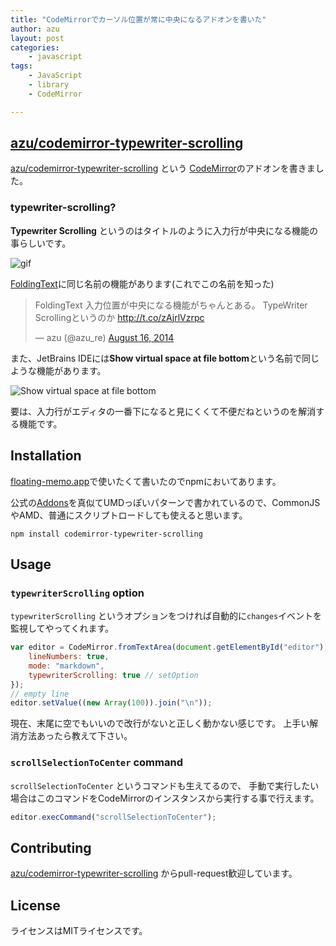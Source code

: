 ```yaml
---
title: "CodeMirrorでカーソル位置が常に中央になるアドオンを書いた"
author: azu
layout: post
categories:
    - javascript
tags:
    - JavaScript
    - library
    - CodeMirror

---
```


## [azu/codemirror-typewriter-scrolling](https://github.com/azu/codemirror-typewriter-scrolling "azu/codemirror-typewriter-scrolling")

[azu/codemirror-typewriter-scrolling](https://github.com/azu/codemirror-typewriter-scrolling "azu/codemirror-typewriter-scrolling") という
[CodeMirror](http://codemirror.net/ "CodeMirror")のアドオンを書きました。

### typewriter-scrolling?

**Typewriter Scrolling** というのはタイトルのように入力行が中央になる機能の事らしいです。

![gif](http://gyazo.com/a529c6a25caf013775df4309310a2e7f.gif)

[FoldingText](http://www.foldingtext.com/ "FoldingText")に同じ名前の機能があります(これでこの名前を知った)

<blockquote class="twitter-tweet" lang="en"><p>FoldingText 入力位置が中央になる機能がちゃんとある。&#10;TypeWriter Scrollingというのか&#10;<a href="http://t.co/zAjrlVzrpc">http://t.co/zAjrlVzrpc</a></p>&mdash; azu (@azu_re) <a href="https://twitter.com/azu_re/statuses/500469491638104064">August 16, 2014</a></blockquote>
<script async src="//platform.twitter.com/widgets.js" charset="utf-8"></script>

また、JetBrains IDEには**Show virtual space at file bottom**という名前で同じような機能があります。

![Show virtual space at file bottom](https://monosnap.com/image/1SEJ8dEPBs3fKcC1O1v0n77K8Mz6OF.png)

要は、入力行がエディタの一番下になると見にくくて不便だねというのを解消する機能です。

## Installation

[floating-memo.app](https://github.com/azu/floating-memo "floating-memo.app")で使いたくて書いたのでnpmにおいてあります。

公式の[Addons](http://codemirror.net/doc/manual.html#addons "Addons")を真似てUMDっぽいパターンで書かれているので、CommonJSやAMD、普通にスクリプトロードしても使えると思います。

```
npm install codemirror-typewriter-scrolling
```

## Usage

### `typewriterScrolling` option

`typewriterScrolling` というオプションをつければ自動的に`changes`イベントを監視してやってくれます。

``` js
var editor = CodeMirror.fromTextArea(document.getElementById("editor"), {
    lineNumbers: true,
    mode: "markdown",
    typewriterScrolling: true // setOption
});
// empty line
editor.setValue((new Array(100)).join("\n"));
```

現在、末尾に空でもいいので改行がないと正しく動かない感じです。
上手い解消方法あったら教えて下さい。

### `scrollSelectionToCenter` command

`scrollSelectionToCenter` というコマンドも生えてるので、
手動で実行したい場合はこのコマンドをCodeMirrorのインスタンスから実行する事で行えます。

``` js
editor.execCommand("scrollSelectionToCenter");
```

## Contributing

[azu/codemirror-typewriter-scrolling](https://github.com/azu/codemirror-typewriter-scrolling "azu/codemirror-typewriter-scrolling") からpull-request歓迎しています。

## License

ライセンスはMITライセンスです。
